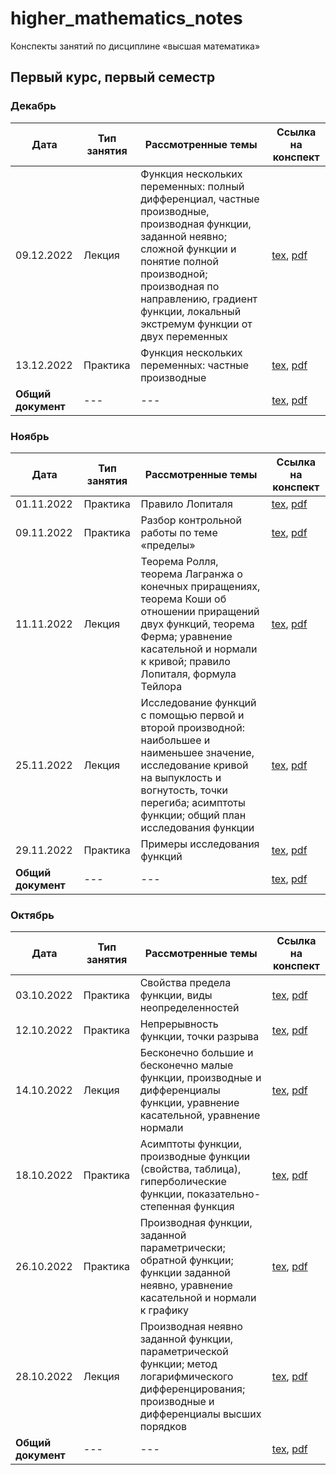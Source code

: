 # higher_mathematics_notes

Конспекты занятий по дисциплине «высшая математика»

## Первый курс, первый семестр

### Декабрь

| Дата | Тип занятия | Рассмотренные темы | Ссылка на конспект |
|------|-------------|--------------------|--------------------|
| 09.12.2022 | Лекция | Функция нескольких переменных: полный дифференциал, частные производные, производная функции, заданной неявно; сложной функции и понятие полной производной; производная по направлению, градиент функции, локальный экстремум функции от двух переменных | [tex](years/year_01/semester_01/december/09-12-2022.tex), [pdf](years/year_01/semester_01/december/render/09-12-2022.pdf)       |
| 13.12.2022 | Практика | Функция нескольких переменных: частные производные | [tex](years/year_01/semester_01/december/13-12-2022.tex), [pdf](years/year_01/semester_01/december/render/13-12-2022.pdf) |
| **Общий документ** | --- | --- | [tex](years/year_01/semester_01/december/december.tex), [pdf](years/year_01/semester_01/december/render/december.pdf) |

### Ноябрь

| Дата | Тип занятия | Рассмотренные темы | Ссылка на конспект |
|------|-------------|--------------------|--------------------|
| 01.11.2022 | Практика | Правило Лопиталя | [tex](years/year_01/semester_01/november/01-11-2022.tex), [pdf](years/year_01/semester_01/november/renders/01-11-2022.pdf)       |
| 09.11.2022 | Практика | Разбор контрольной работы по теме «пределы» | [tex](years/year_01/semester_01/november/09-11-2022.tex), [pdf](years/year_01/semester_01/november/renders/09-11-2022.pdf)       |
| 11.11.2022 | Лекция | Теорема Ролля, теорема Лагранжа о конечных приращениях, теорема Коши об отношении приращений двух функций, теорема Ферма; уравнение касательной и нормали к кривой; правило Лопиталя, формула Тейлора | [tex](years/year_01/semester_01/november/11-11-2022.tex), [pdf](years/year_01/semester_01/november/renders/11-11-2022.pdf)       |
| 25.11.2022 | Лекция | Исследование функций с помощью первой и второй производной: наибольшее и наименьшее значение, исследование кривой на выпуклость и вогнутость, точки перегиба; асимптоты функции; общий план исследования функции | [tex](years/year_01/semester_01/november/25-11-2022.tex), [pdf](years/year_01/semester_01/november/renders/25-11-2022.pdf)       |
| 29.11.2022 | Практика | Примеры исследования функций | [tex](years/year_01/semester_01/november/29-11-2022.tex), [pdf](years/year_01/semester_01/november/renders/29-11-2022.pdf)       |
| **Общий документ** | --- | --- | [tex](years/year_01/semester_01/november/november.tex), [pdf](years/year_01/semester_01/november/renders/november.pdf) |


### Октябрь

| Дата | Тип занятия | Рассмотренные темы | Ссылка на конспект |
|------|-------------|--------------------|--------------------|
| 03.10.2022 | Практика | Свойства предела функции, виды неопределенностей | [tex](years/year_01/semester_01/october/03-10-2022.tex), [pdf](years/year_01/semester_01/october/render/03-10-2022.pdf)       |
| 12.10.2022 | Практика | Непрерывность функции, точки разрыва             | [tex](years/year_01/semester_01/october/12-10-2022.tex), [pdf](years/year_01/semester_01/october/render/12-10-2022.pdf)       |
| 14.10.2022 | Лекция | Бесконечно большие и бесконечно малые функции, производные и дифференциалы функции, уравнение касательной, уравнение нормали | [tex](years/year_01/semester_01/october/14-10-2022.tex), [pdf](years/year_01/semester_01/october/render/14-10-2022.pdf) |
| 18.10.2022 | Практика | Асимптоты функции, производные функции (свойства, таблица), гиперболические функции, показательно-степенная функция | [tex](years/year_01/semester_01/october/18-10-2022.tex), [pdf](years/year_01/semester_01/october/render/18-10-2022.pdf) |
| 26.10.2022 | Практика | Производная функции, заданной параметрически; обратной функции; функции заданной неявно, уравнение касательной и нормали к графику | [tex](years/year_01/semester_01/october/26-10-2022.tex), [pdf](years/year_01/semester_01/october/render/26-10-2022.pdf) |
| 28.10.2022 | Лекция | Производная неявно заданной функции, параметрической функции; метод логарифмического дифференцирования; производные и дифференциалы высших порядков | [tex](years/year_01/semester_01/october/28-10-2022.tex), [pdf](years/year_01/semester_01/october/render/28-10-2022.pdf) |
| **Общий документ** | --- | --- | [tex](years/year_01/semester_01/october/october.tex), [pdf](years/year_01/semester_01/october/render/october.pdf) |

